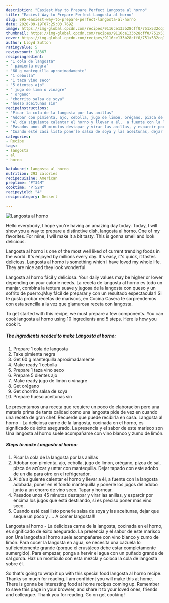 ```yaml
---
description: "Easiest Way to Prepare Perfect Langosta al horno"
title: "Easiest Way to Prepare Perfect Langosta al horno"
slug: 895-easiest-way-to-prepare-perfect-langosta-al-horno
date: 2020-09-19T07:25:03.769Z
image: https://img-global.cpcdn.com/recipes/9116ce133b28cff0/751x532cq70/langosta-al-horno-foto-principal.jpg
thumbnail: https://img-global.cpcdn.com/recipes/9116ce133b28cff0/751x532cq70/langosta-al-horno-foto-principal.jpg
cover: https://img-global.cpcdn.com/recipes/9116ce133b28cff0/751x532cq70/langosta-al-horno-foto-principal.jpg
author: Lloyd Sutton
ratingvalue: 5
reviewcount: 18367
recipeingredient:
- "1 cola de langosta"
- " pimienta negra"
- "60 g mantequilla aproximadamente"
- "1 cebolla"
- "1 taza vino seco"
- "5 dientes ajo"
- " jugo de limn o vinagre"
- " organo"
- "chorrito salsa de soya"
- "hueso aceitunas sin"
recipeinstructions:
- "Picar la cola de la langosta por las anillas"
- "Adobar con pimienta, ajo, cebolla, jugo de limón, orégano, pizca de sal, pizca de azúcar y untar con mantequilla. Dejar tapado con este adobo de un día para otro en el refrigerador."
- "Al día siguiente calentar el horno y llevar a él,  a fuente con la langosta adobada, poner en el fondo mantequilla y ponerle los jugos del adobo junto a un chorro de vino seco. Tapar y hornear."
- "Pasados unos 45 minutos destapar y virar las anillas, y esparcir por encima los jugos que está destilando, si es preciso poner más vino seco."
- "Cuando esté casi listo ponerle salsa de soya y las aceitunas, dejar que seque un poco y .... A comer langosta!!!"
categories:
- Recipe
tags:
- langosta
- al
- horno

katakunci: langosta al horno 
nutrition: 293 calories
recipecuisine: American
preptime: "PT34M"
cooktime: "PT52M"
recipeyield: "4"
recipecategory: Dessert

---
```



![Langosta al horno](https://img-global.cpcdn.com/recipes/9116ce133b28cff0/751x532cq70/langosta-al-horno-foto-principal.jpg)

Hello everybody, I hope you're having an amazing day today. Today, I will show you a way to prepare a distinctive dish, langosta al horno. One of my favorites. For mine, I will make it a bit tasty. This is gonna smell and look delicious.

Langosta al horno is one of the most well liked of current trending foods in the world. It's enjoyed by millions every day. It's easy, it's quick, it tastes delicious. Langosta al horno is something which I have loved my whole life. They are nice and they look wonderful.

Langosta al horno fácil y deliciosa. Your daily values may be higher or lower depending on your calorie needs. La receta de langosta al horno es todo un manjar, combina la textura suave y jugosa de la langosta con queso y un sofrito de puerro.¡Muy fácil de preparar y con un resultado espectacular! Si te gusta probar recetas de mariscos, en Cocina Casera te sorprendemos con esta sencilla a la vez que glamurosa receta con langosta.


To get started with this recipe, we must prepare a few components. You can cook langosta al horno using 10 ingredients and 5 steps. Here is how you cook it.

<!--inarticleads1-->

##### The ingredients needed to make Langosta al horno:

1. Prepare 1 cola de langosta
1. Take  pimienta negra
1. Get 60 g mantequilla aproximadamente
1. Make ready 1 cebolla
1. Prepare 1 taza vino seco
1. Prepare 5 dientes ajo
1. Make ready  jugo de limón o vinagre
1. Get  orégano
1. Get chorrito salsa de soya
1. Prepare hueso aceitunas sin


Le presentamos una receta que requiere un poco de elaboración pero una materia prima de tanta calidad como una langosta pide de vez en cuando una receta de gran chef. Recuerde que puede recibirla en casa. Langosta al horno - La deliciosa carne de la langosta, cocinada en el horno, es significado de éxito asegurado. La presencia y el sabor de este marisco son Una langosta al horno suele acompañarse con vino blanco y zumo de limón. 

<!--inarticleads2-->

##### Steps to make Langosta al horno:

1. Picar la cola de la langosta por las anillas
1. Adobar con pimienta, ajo, cebolla, jugo de limón, orégano, pizca de sal, pizca de azúcar y untar con mantequilla. Dejar tapado con este adobo de un día para otro en el refrigerador.
1. Al día siguiente calentar el horno y llevar a él,  a fuente con la langosta adobada, poner en el fondo mantequilla y ponerle los jugos del adobo junto a un chorro de vino seco. Tapar y hornear.
1. Pasados unos 45 minutos destapar y virar las anillas, y esparcir por encima los jugos que está destilando, si es preciso poner más vino seco.
1. Cuando esté casi listo ponerle salsa de soya y las aceitunas, dejar que seque un poco y .... A comer langosta!!!


Langosta al horno - La deliciosa carne de la langosta, cocinada en el horno, es significado de éxito asegurado. La presencia y el sabor de este marisco son Una langosta al horno suele acompañarse con vino blanco y zumo de limón. Para cocer la langosta en agua, se necesita una cazuela lo suficientemente grande (porque el crustáceo debe estar completamente sumergido). Para empezar, ponga a hervir el agua con un puñado grande de sal gorda. Haz un montículo con esta mezcla y coloca la cola de langosta sobre él. 

So that's going to wrap it up with this special food langosta al horno recipe. Thanks so much for reading. I am confident you will make this at home. There is gonna be interesting food at home recipes coming up. Remember to save this page in your browser, and share it to your loved ones, friends and colleague. Thank you for reading. Go on get cooking!
